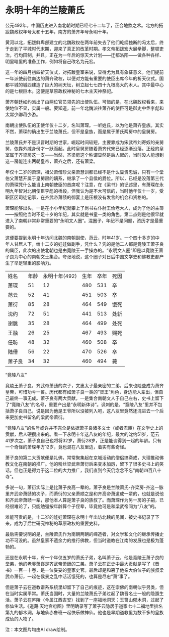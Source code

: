 # 永明十年的兰陵萧氏

公元492年，中国历史进入南北朝时期已经七十二年了，正合地煞之术。北方的拓跋魏政权年号太和十五年，南方的萧齐年号永明十年。

黄河以北，拓跋鲜卑部建立的北魏政权在两年前失去了他们乾纲独断的冯太后，终于走到了平城时代末期，迎来了真正的改革时期。孝文帝拓跋宏大展拳脚，整顿吏治，行均田制，并且，正在为一年后的惊天大计划——迁都洛阳——做各种各样、明里暗里的准备工作，例如将自己改名为元宏。

这一年的四月初四祈天仪式，对拓跋皇室来说，显得尤为具有象征意义。他们提前一年派使前往南边的萧齐政权，以便对方能有重要的使臣出席今年的祈天仪式。国都平城的城西建造了巨大的祠天坛，树立起七七四十九根高大的木人。其中最中心的是七根巨木。这便是草原政权神秘的七木主天神祭祀。

萧齐朝廷如约派出了由两位官员领先的出使队伍。可惜的是，在北魏政权看来，来使地位不显，实属一般。要知道，前一年北魏派往萧齐的使臣可是御史中丞李彪和太常少卿蒋少游。

南朝出使队伍的正使年仅十二岁，名叫萧琛。一听姓氏，以为他是萧齐皇族。其实不然，萧琛的确出生于兰陵萧氏，但不是皇族，而是属于萧氏两房中的皇舅房。

兰陵萧氏并不是汉晋时期的世家，崛起时间较短，主要靠成为宋武帝刘寄奴的亲舅舅，依靠外戚身份才一跃而起。此时皇舅房随着萧齐代宋已经逐渐没落。正经的皇室属于齐梁房这一支——当然，齐梁房这个称谓显然是后人起的，当时没人能想到这一房能连出两朝皇帝，萧齐之后，还有萧梁。

年仅十二岁的萧琛，祖父萧僧珍父亲萧慧训都已经不是什么显贵忠诚，只有一个堂伯父萧慧开属于皇舅房的嫡系，继承了一个县侯的爵位。所以，已经是没落第三代的萧琛凭什么能当上南朝使臣的首席呢？注意，在《梁书》的记述里，有萧琛在永明九年智对北朝使臣李彪的桥段，但我认为是不大可信的，当时他年仅十一岁，受职区区司徒记事，在齐武帝萧赜的御宴上是压根没有发言的机会和资格的。

萧琛能够出头，一是在小小年纪就攀上了尚书右仆射王俭老大人，成为了他的主簿——按照他当时不足十岁的年纪，其实就是书童一类的角色。第二点则是他很早就进入了南朝非常非常重要的“永明文人圈”。混圈子，年纪不是问题，资历才是最重要的。

这便要提到永明十年访问北魏的南朝副使，范云，时年41岁。一个四十多岁的中年人甘居人下，给十二岁的娃娃做副手，凭什么？凭的是他二人都是竟陵王萧子良的属臣，此次的出使北朝也是由竟陵王一手操办的。“永明文人圈”即是以竟陵王萧子良为中心的南朝文士集合。夸张地说，这个圈子对日后中国文学史和佛教史都产生了举足轻重的影响力。

|   |   |   |   |   |   |
|---|---|---|---|---|---|
|姓名|年龄|永明十年(492)|生年|卒年|死因|
|萧琛|51|12|480|531|卒|
|范云|52|41|451|503|卒|
|萧衍|85|28|464|549|饿死|
|沈约|72|51|441|513|处斩|
|谢朓|35|28|464|499|处死|
|王融|26|25|467|493|赐死|
|任昉|48|32|460|508|卒|
|陆倕|56|22|470|526|卒|
|萧子良|34|32|460|494|薨|

“竟陵八友”

竟陵王萧子良，齐武帝萧赜的次子，文惠太子最亲密的二弟，后来也险些成为萧齐皇帝，可惜功亏一篑。历代都有如萧子良一类的“贤王”角色，身边能人辈出，但自己最终一事无成。萧子良有两大贡献，一是集合南朝文人于自己左右，史书上留下了“竟陵八友”的名号，重要产出是“永明新体诗”。讽刺的是，“竟陵八友”里并不包括萧子良自己，说是因为他是王爷所以没被列入吧，这八友里竟然还混进去一个后来更加史书留名的梁武帝萧衍。

“竟陵八友”的名号或许并不完全是依据萧子良诸多文士（或者君臣）在文学史上的贡献，后人硬攒出来的。看一下永明十年这八友的年纪，最大的沈约51岁，范云41岁次之，萧子良自己也将将32岁，萧衍28岁，正是能谈得到一起的年龄。只有一个奇怪的萧琛年方12岁，竟也混在八友里边，着实有些奇怪。

萧子良的第二大贡献便是礼佛，常常聚集起在京城活动的僧侣搞斋戒，大理推动佛教文化在南朝的推广。他的粉丝梁武帝萧衍后来变本加厉，留下了很多史书上的笑话。但也正是得力于这二位的大力推广，我们直到今天仍念念不忘“南朝四百八十寺”。

多说一句，萧衍实际上是比萧子良高一辈的。萧子良是兰陵萧氏-齐梁房-齐这一脉里齐武帝萧赜的次子，而萧衍的父亲萧顺之是和齐高帝萧道成一辈的，也就是说他和齐武帝萧赜一辈，那他本人算是萧子良的族叔了。而萧琛作为另一房的子嗣，已经很难论了，只能勉强按年龄算个子侄辈，毕竟他可是和梁武帝同为“八友”的。

难能可贵的是，十二岁的娃娃萧琛在永明十年出访北魏的见闻，被史书记录了下来，成为了后世研究神秘的草原政权的重要史料。

最后需要说明的是，兰陵萧氏作为南朝两朝的缔造者，对文学和文化的继承传播史功不可没的。虽然皇家不遗余力的推行佛教，但当时道教在江南的发展也是极为蓬勃的。

还是在永明十年，有一个年仅五岁的萧氏子弟，名叫萧子云，他是竟陵王萧子良的堂弟，他的老爹萧嶷是齐武帝萧赜的二弟。萧子云在正史中最大贡献是写了《晋书》一百一十卷，是一位妥妥的皇家史官。最后却是和篡了他亲大伯位子的族叔梁武帝萧衍，一起在侯景之乱中活活饿死的，也算是尽忠”萧“事了。

但是萧子云在道教谱系系统里却留下了自己的痕迹，这在崇佛的南朝似乎另类，但在当时实属平常。萧氏当国时，大量的兰陵萧氏子弟过起了魏晋名士一般的隐遁生活。萧子云在庐陵（今属江西吉安）找到了一座福地洞天：玉笥山郁木洞，过起了修仙生活。《道藏·天地宫府图》里明确录写了萧子云隐居于道家七十二福地里排名第九的郁木洞，与地仙赤鲁班一起快乐做神仙。他也是早期道教里为数不多的皇族成仙的人物了。

  

注：本文图片均由AI draw绘制。